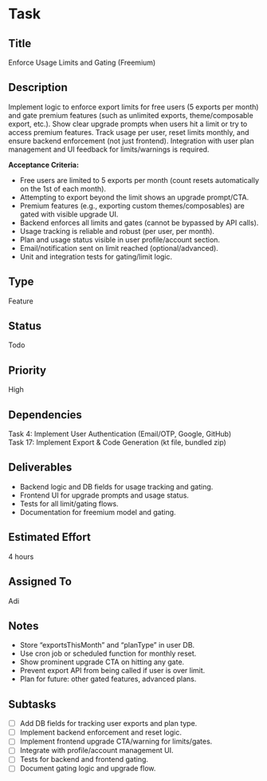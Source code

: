 # Task

## Title
Enforce Usage Limits and Gating (Freemium)

## Description
Implement logic to enforce export limits for free users (5 exports per month) and gate premium features (such as unlimited exports, theme/composable export, etc.). Show clear upgrade prompts when users hit a limit or try to access premium features. Track usage per user, reset limits monthly, and ensure backend enforcement (not just frontend). Integration with user plan management and UI feedback for limits/warnings is required.

**Acceptance Criteria:**
- Free users are limited to 5 exports per month (count resets automatically on the 1st of each month).
- Attempting to export beyond the limit shows an upgrade prompt/CTA.
- Premium features (e.g., exporting custom themes/composables) are gated with visible upgrade UI.
- Backend enforces all limits and gates (cannot be bypassed by API calls).
- Usage tracking is reliable and robust (per user, per month).
- Plan and usage status visible in user profile/account section.
- Email/notification sent on limit reached (optional/advanced).
- Unit and integration tests for gating/limit logic.

## Type
Feature

## Status
Todo

## Priority
High

## Dependencies
Task 4: Implement User Authentication (Email/OTP, Google, GitHub)  
Task 17: Implement Export & Code Generation (kt file, bundled zip)

## Deliverables
- Backend logic and DB fields for usage tracking and gating.
- Frontend UI for upgrade prompts and usage status.
- Tests for all limit/gating flows.
- Documentation for freemium model and gating.

## Estimated Effort
4 hours

## Assigned To
Adi

## Notes
- Store “exportsThisMonth” and “planType” in user DB.
- Use cron job or scheduled function for monthly reset.
- Show prominent upgrade CTA on hitting any gate.
- Prevent export API from being called if user is over limit.
- Plan for future: other gated features, advanced plans.

## Subtasks
- [ ] Add DB fields for tracking user exports and plan type.
- [ ] Implement backend enforcement and reset logic.
- [ ] Implement frontend upgrade CTA/warning for limits/gates.
- [ ] Integrate with profile/account management UI.
- [ ] Tests for backend and frontend gating.
- [ ] Document gating logic and upgrade flow.